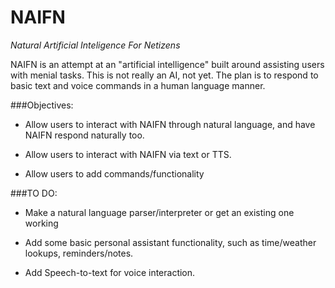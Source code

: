 # NAIFN
*Natural Artificial Inteligence For Netizens*

NAIFN is an attempt at an "artificial intelligence" built around assisting users with menial tasks. This is not really an AI, not yet. The plan is to respond to basic text and voice commands in a human language manner.

###Objectives:

- Allow users to interact with NAIFN through natural language, and have NAIFN respond naturally too.

- Allow users to interact with NAIFN via text or TTS.

- Allow users to add commands/functionality

###TO DO:

- Make a natural language parser/interpreter or get an existing one working

- Add some basic personal assistant functionality, such as time/weather lookups, reminders/notes.

- Add Speech-to-text for voice interaction.